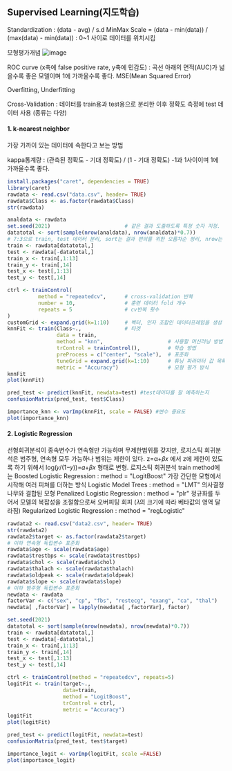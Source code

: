 ##  Supervised Learning(지도학습)

Standardization : (data - avg) / s.d
MinMax Scale = (data - min(data)) / (max(data) - min(data)) : 0~1 사이로 데이터를 위치시킴

모형평가개념 
![image](https://user-images.githubusercontent.com/80673078/111432382-4cbc5600-8740-11eb-96b6-5dfbe666e963.png)

ROC curve (x축에 false positive rate, y축에 민감도) : 곡선 아래의 면적(AUC)가 넓을수록 좋은 모델이며 1에 가까울수록 좋다. 
MSE(Mean Squared Error) 

Overfitting, Underfitting

Cross-Validation : 데이터를 train용과 test용으로 분리한 이후 정확도 측정에 test 데이터 사용 (종류는 다양)


#### 1\. k-nearest neighbor
가장 가까이 있는 데이터에 속한다고 보는 방법

kappa통계량 : (관측된 정확도 - 기대 정확도) / (1 - 기대 정확도) -1과 1사이이며 1에 가까울수록 좋다.

``` r
install.packages("caret", dependencies = TRUE)
library(caret)
rawdata <- read.csv("data.csv", header= TRUE)
rawdata$Class <- as.factor(rawdata$Class)
str(rawdata)

analdata <- rawdata
set.seed(2021)                        # 같은 결과 도출하도록 특정 숫자 지정. 
datatotal <- sort(sample(nrow(analdata), nrow(analdata)*0.7)) 
# 7:3으로 train, test 데이터 분리, sort는 결과 편의를 위한 오름차순 정리, nrow는 데이터행수, sample(a,b)는 1부터 a까지 숫자중 b추출
train <- rawdata[datatotal,]
test <- rawdata[-datatotal,]
train_x <- train[,1:13]
train_y <- train[,14]
test_x <- test[,1:13]
test_y <- test[,14]

ctrl <- trainControl(
          method = "repeatedcv",      # cross-validation 반복
          number = 10,                # 훈련 데이터 fold 개수
          repeats = 5                 # cv반복 횟수
) 
customGrid <- expand.grid(k=1:10)     # 벡터, 인자 조합인 데이터프레임을 생성
knnFit <- train(Class~.,              # 타겟
                data = train,
                method = "knn",                     # 사용할 머신러닝 방법
                trControl = trainControl(),         # 학습 방법
                preProcess = c("center", "scale"),  # 표준화
                tuneGrid = expand.grid(k=1:10)      # 튜닝 파라미터 값 목록
                metric = "Accuracy")                # 모형 평가 방식
knnFit
plot(knnFit)

pred_test <- predict(knnFit, newdata=test) #test데이터를 잘 예측하는지
confusionMatrix(pred_test, test$Class)

importance_knn <- varImp(knnFit, scale = FALSE) #변수 중요도
plot(importance_knn)
``` 

#### 2\. Logistic Regression
선형회귀분석이 종속변수가 연속형만 가능하며 무제한범위를 갖지만, 로지스틱 회귀분석은 범주형, 연속형 모두 가능하나 범위는 제한이 있다.
z=α+𝛽𝑥 에서 z에 제한이 있도록 하기 위해서 log⁡(𝑦/(1−𝑦))=𝛼+𝛽𝑥 형태로 변형.
로지스틱 회귀분석 train method에는 
Boosted Logistic Regression : method = "LogitBoost" 가장 간단한 모형에서 시작해 여러 피쳐를 더하는 방식
Logistic Model Trees : method = "LMT" 의사결정나무와 결합된 모형
Penalized Logistic Regression : method = "plr" 정규화를 두어서 모델의 복잡성을 조절함으로써 오버피팅 회피 (𝜆의 크기에 따라 베타값의 영역 달라짐)
Regularized Logistic Regression : method = "regLogistic" 

``` r
rawdata2 <- read.csv("data2.csv", header= TRUE)
str(rawdata2)
rawdata2$target <- as.factor(rawdata2$target)
# 이하 연속형 독립변수 표준화
rawdata$age <- scale(rawdata$age)
rawdata$trestbps <- scale(rawdata$trestbps)
rawdata$chol <- scale(rawdata$chol)
rawdata$thalach <- scale(rawdata$thalach)
rawdata$oldpeak <- scale(rawdata$oldpeak)
rawdata$slope <- scale(rawdata$slope)
# 이하 범주형 독립변수 표준화
newdata <- rawdata
factorVar <- c("sex", "cp", "fbs", "restecg", "exang", "ca", "thal")
newdata[ ,factorVar] = lapply(newdata[ ,factorVar], factor)

set.seed(2021)                        
datatotal <- sort(sample(nrow(newdata), nrow(newdata)*0.7)) 
train <- rawdata[datatotal,]
test <- rawdata[-datatotal,]
train_x <- train[,1:13]
train_y <- train[,14]
test_x <- test[,1:13]
test_y <- test[,14]

ctrl <- trainControl(method = "repeatedcv", repeats=5)
logitFit <- train(target~.,
                  data=train,
                  method = "LogitBoost",
                  trControl = ctrl,
                  metric = "Accuracy")
logitFit
plot(logitFit)

pred_test <- predict(logitFit, newdata=test)
confusionMatrix(pred_test, test$target)

importance_logit <- varImp(logitFit, scale =FALSE)
plot(importance_logit)



